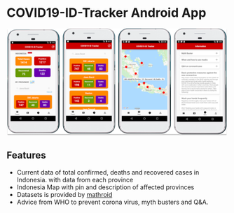 # COVID19-ID-Tracker Android App

![COVID19-ID-Tracker Android App](https://raw.githubusercontent.com/Fahmisbas/COVID19-ID-Tracker/master/CovidTrackerIndo.png)

## Features
- Current data of total confirmed, deaths and recovered cases in Indonesia. with data from each province
- Indonesia Map with pin and description of affected provinces
- Datasets is provided by [mathroid](https://indonesia-covid-19.mathdro.id/api)
- Advice from WHO to prevent corona virus, myth busters and Q&A.


